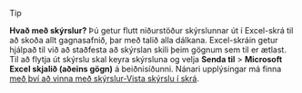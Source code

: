 > [!TIP]
> **Hvað með skýrslur?** Þú getur flutt niðurstöður skýrslunnar út í Excel-skrá til að skoða allt gagnasafnið, þar með talið alla dálkana. Excel-skráin getur hjálpað til við að staðfesta að skýrslan skili þeim gögnum sem til er ætlast. Til að flytja út skýrslu skal keyra skýrsluna og velja **Senda til** > **Microsoft Excel skjalið (aðeins gögn)** á beiðnisíðunni. Nánari upplýsingar má finna [með því að vinna með skýrslur-Vista skýrslu í skrá](../ui-work-report.md#saving-a-report-to-a-file).
